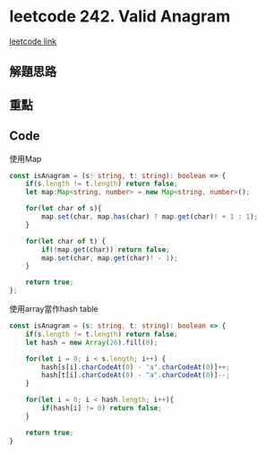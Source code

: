 # leetcode 242. Valid Anagram

[leetcode link](https://leetcode.com/problems/valid-anagram/)

## 解題思路

## 重點

## Code

使用Map

```typescript
const isAnagram = (s: string, t: string): boolean => {
    if(s.length != t.length) return false;
    let map:Map<string, number> = new Map<string, number>();

    for(let char of s){
        map.set(char, map.has(char) ? map.get(char)! + 1 : 1);
    }

    for(let char of t) {
        if(!map.get(char)) return false;
        map.set(char, map.get(char)! - 1);
    }

    return true;
};
```

使用array當作hash table

```typescript
const isAnagram = (s: string, t: string): boolean => {
    if(s.length != t.length) return false;
    let hash = new Array(26).fill(0);

    for(let i = 0; i < s.length; i++) {
        hash[s[i].charCodeAt(0) - "a".charCodeAt(0)]++;
        hash[t[i].charCodeAt(0) - "a".charCodeAt(0)]--;
    }

    for(let i = 0; i < hash.length; i++){
        if(hash[i] != 0) return false;
    }

    return true;
}
```
